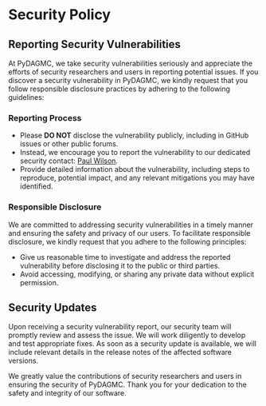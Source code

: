 # Security Policy

## Reporting Security Vulnerabilities

At PyDAGMC, we take security vulnerabilities seriously and appreciate the efforts of security researchers and users in reporting potential issues. If you discover a security vulnerability in PyDAGMC, we kindly request that you follow responsible disclosure practices by adhering to the following guidelines:

### Reporting Process

- Please **DO NOT** disclose the vulnerability publicly, including in GitHub issues or other public forums.
- Instead, we encourage you to report the vulnerability to our dedicated security contact: [Paul Wilson](mailto:paul.wilson@wisc.edu).
- Provide detailed information about the vulnerability, including steps to reproduce, potential impact, and any relevant mitigations you may have identified.

### Responsible Disclosure

We are committed to addressing security vulnerabilities in a timely manner and ensuring the safety and privacy of our users. To facilitate responsible disclosure, we kindly request that you adhere to the following principles:

- Give us reasonable time to investigate and address the reported vulnerability before disclosing it to the public or third parties.
- Avoid accessing, modifying, or sharing any private data without explicit permission.

## Security Updates

Upon receiving a security vulnerability report, our security team will promptly review and assess the issue. We will work diligently to develop and test appropriate fixes. As soon as a security update is available, we will include relevant details in the release notes of the affected software versions.

We greatly value the contributions of security researchers and users in ensuring the security of PyDAGMC. Thank you for your dedication to the safety and integrity of our software.
